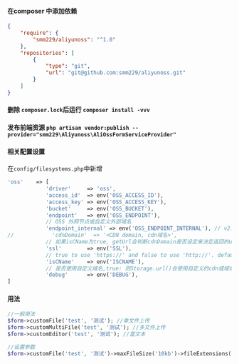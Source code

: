 #### 在composer 中添加依赖 

```json
{
	"require": {
		"smm229/aliyunoss": "^1.0"
	},
	"repositories": [
		{
			"type": "git",
			"url": "git@github.com:smm229/aliyunoss.git"
		}
	]
}
```
#### 删除 `composer.lock`后运行 `composer install -vvv`

#### 发布前端资源 `php artisan vendor:publish --provider="smm229\Aliyunoss\AliOssFormServiceProvider" `

#### 相关配置设置

在`config/filesystems.php`中新增
```php
'oss'    => [
            'driver'     => 'oss',
            'access_id'  => env('OSS_ACCESS_ID'),
            'access_key' => env('OSS_ACCESS_KEY'),
            'bucket'     => env('OSS_BUCKET'),
            'endpoint'   => env('OSS_ENDPOINT'),
            // OSS 外网节点或自定义外部域名
            'endpoint_internal' => env('OSS_ENDPOINT_INTERNAL'), // v2.0.4 新增配置属性，如果为空，则默认使用 endpoint 配置(由于内网上传有点小问题未解决，请大家暂时不要使用内网节点上传，正在与阿里技术沟通中)
//            'cdnDomain'  => '<CDN domain, cdn域名>',
            // 如果isCName为true, getUrl会判断cdnDomain是否设定来决定返回的url，如果cdnDomain未设置，则使用endpoint来生成url，否则使用cdn
            'ssl'        => env('SSL'),
            // true to use 'https://' and false to use 'http://'. default is false,
            'isCName'    => env('ISCNAME'),
            // 是否使用自定义域名,true: 则Storage.url()会使用自定义的cdn或域名生成文件url， false: 则使用外部节点生成url
            'debug'      => env('DEBUG'),
]
```

#### 用法
```php
//一般用法
$form->customFile('test', '测试'); //单文件上传
$form->customMultiFile('test', '测试'); //多文件上传
$form->customEditor('test', '测试'); //富文本

//设置参数
$form->customFile('test', '测试')->maxFileSize('10kb')->fileExtensions('rar,mp4,jpg'); //设置上传文件大小和设置文件后缀
```
